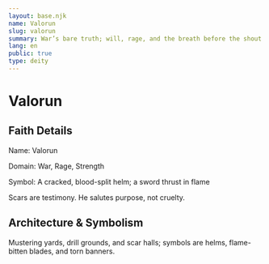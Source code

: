 ```yaml
---
layout: base.njk
name: Valorun
slug: valorun
summary: War’s bare truth; will, rage, and the breath before the shout.
lang: en
public: true
type: deity
---
```


# Valorun

## Faith Details

Name: Valorun

Domain: War, Rage, Strength

Symbol: A cracked, blood-split helm; a sword thrust in flame

Scars are testimony. He salutes purpose, not cruelty.

## Architecture & Symbolism

Mustering yards, drill grounds, and scar halls; symbols are helms, flame-bitten blades, and torn banners.

